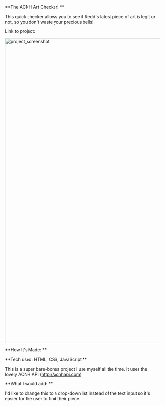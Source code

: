 **The ACNH Art Checker!
**

This quick checker allows you to see if Redd's latest piece of art is legit or not, so you don't waste your precious bells!

Link to project: 

<img width="992" alt="project_screenshot" src="https://user-images.githubusercontent.com/101137372/169720861-50660965-c6c4-4b21-a473-0ea133196d9a.png">

**How It's Made:
**

**Tech used: HTML, CSS, JavaScript
**

This is a super bare-bones project I use myself all the time. It uses the lovely ACNH API (http://acnhapi.com). 


**What I would add:
**

I'd like to change this to a drop-down list instead of the text input so it's easier for the user to find their piece. 

